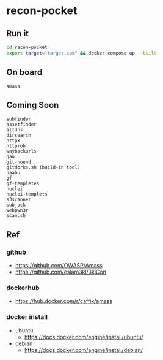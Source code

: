 # recon-pocket

## Run it

```bash
cd recon-pocket
export target="target.com" && docker compose up --build
```

## On board

```text
amass
```

## Coming Soon

```text
subfinder
assetfinder
altdns
dirsearch
httpx
httprob
waybackurls
gau
git-hound
gitdorks.sh (build-in tool)
naabu
gf
gf-templetes
nuclei
nuclei-templets
s3scanner
subjack
webpwn3r
scan.sh
```

## Ref

### github

- <https://github.com/OWASP/Amass>
- <https://github.com/eslam3kl/3klCon>

### dockerhub

- <https://hub.docker.com/r/caffix/amass>

### docker install

- ubuntu
  - <https://docs.docker.com/engine/install/ubuntu/>
- debian
  - <https://docs.docker.com/engine/install/debian/>
